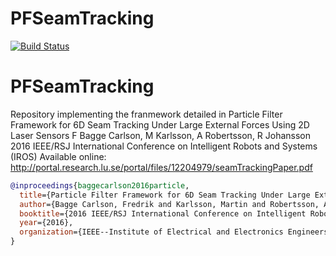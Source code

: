 # PFSeamTracking

[![Build Status](https://travis-ci.org/baggepinnen/PFSeamTracking.jl.svg?branch=master)](https://travis-ci.org/baggepinnen/PFSeamTracking.jl)


# PFSeamTracking
Repository implementing the franmework detailed in
Particle Filter Framework for 6D Seam Tracking Under Large External Forces Using 2D Laser Sensors
F Bagge Carlson, M Karlsson, A Robertsson, R Johansson
2016 IEEE/RSJ International Conference on Intelligent Robots and Systems (IROS)
Available online: http://portal.research.lu.se/portal/files/12204979/seamTrackingPaper.pdf

```bibtex
@inproceedings{baggecarlson2016particle,
  title={Particle Filter Framework for 6D Seam Tracking Under Large External Forces Using 2D Laser Sensors},
  author={Bagge Carlson, Fredrik and Karlsson, Martin and Robertsson, Anders and Johansson, Rolf},
  booktitle={2016 IEEE/RSJ International Conference on Intelligent Robots and Systems (IROS)},
  year={2016},
  organization={IEEE--Institute of Electrical and Electronics Engineers Inc.}
}
```
